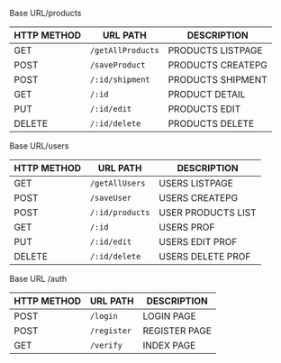 Base URL/products

HTTP METHOD   | URL PATH             | DESCRIPTION           | 
------------- | -------------        | ------------          | 
GET           | `/getAllProducts`    | PRODUCTS LISTPAGE     |
POST          | `/saveProduct`       | PRODUCTS CREATEPG     |
POST          | `/:id/shipment`      | PRODUCTS SHIPMENT     |
GET           | `/:id`               | PRODUCT DETAIL        |
PUT           | `/:id/edit`          | PRODUCTS EDIT         |
DELETE        | `/:id/delete`        | PRODUCTS DELETE       |


Base URL/users

HTTP METHOD   | URL PATH       | DESCRIPTION         | 
------------- | -------------  | ------------        | 
GET           | `/getAllUsers` | USERS LISTPAGE      |
POST          | `/saveUser`    | USERS CREATEPG      |
POST          | `/:id/products`| USER PRODUCTS LIST  |
GET           | `/:id`         | USERS PROF          |
PUT           | `/:id/edit`    | USERS EDIT PROF     |
DELETE        | `/:id/delete`  | USERS DELETE PROF   |


Base URL /auth

HTTP METHOD   | URL PATH                 | DESCRIPTION     | 
------------- | -------------            | ------------    | 
POST           | `/login`                | LOGIN PAGE      |
POST           | `/register`             | REGISTER PAGE   |
GET            | `/verify`               | INDEX PAGE      |
